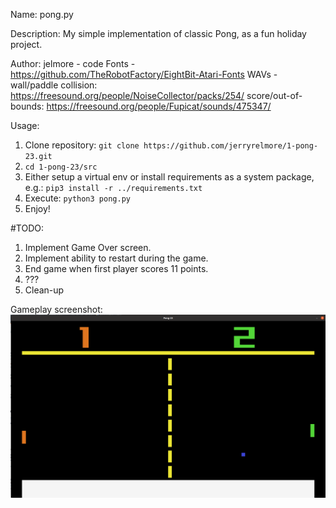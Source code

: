 Name: pong.py

Description: My simple implementation of classic Pong, as a fun holiday project.

Author: jelmore - code
        Fonts - https://github.com/TheRobotFactory/EightBit-Atari-Fonts
        WAVs - wall/paddle collision: https://freesound.org/people/NoiseCollector/packs/254/
               score/out-of-bounds: https://freesound.org/people/Fupicat/sounds/475347/

Usage:
  1. Clone repository: `git clone https://github.com/jerryrelmore/1-pong-23.git`
  2. `cd 1-pong-23/src`
  3. Either setup a virtual env or install requirements as a system package, e.g.: `pip3 install -r ../requirements.txt`
  4. Execute: `python3 pong.py`
  5. Enjoy!

#TODO:
  1. Implement Game Over screen.
  2. Implement ability to restart during the game.
  3. End game when first player scores 11 points.
  4. ???
  5. Clean-up

Gameplay screenshot:
![Gameplay Screenshot](/src/data/images/gameplay_screen.png?raw=true "Gamplay")


